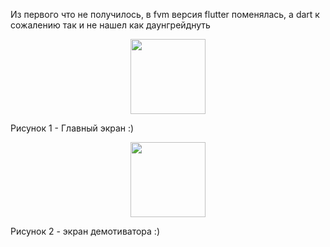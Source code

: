 Из первого что не получилось, в fvm версия flutter поменялась, а dart  к сожалению так и не нашел как даунгрейднуть

<p align="center">
<img src="https://drive.google.com/file/d/1WDfDtlJJAk-7igtCoUvum3TIYstF0r2b/view?usp=drive_link" height="120" />
</p>
Рисунок 1 - Главный экран :)

<p align="center">
<img src="https://drive.google.com/file/d/1h3unFJdmpnFaBfncT1p7Xjv-g6Z-I9rs/view?usp=drive_link" height="120" />
</p>
Рисунок 2 - экран демотиватора :)
